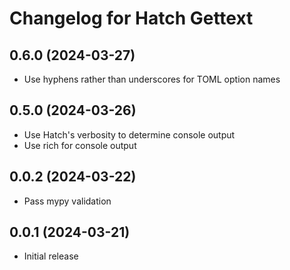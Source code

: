 Changelog for Hatch Gettext
===========================

0.6.0 (2024-03-27)
------------------

- Use hyphens rather than underscores for TOML option names

0.5.0 (2024-03-26)
------------------

- Use Hatch's verbosity to determine console output
- Use rich for console output

0.0.2 (2024-03-22)
------------------

- Pass mypy validation

0.0.1 (2024-03-21)
------------------

- Initial release
